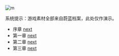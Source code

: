 ![m](#mute)

系统提示：游戏素材全部来自蔚蓝档案，此处仅作演示。

- 序章 [next](#chapter-0)
- 第一章 [next](#chapter-1)
- 第二章 [next](#chapter-2)
- 第三章 [next](#chapter-3)
